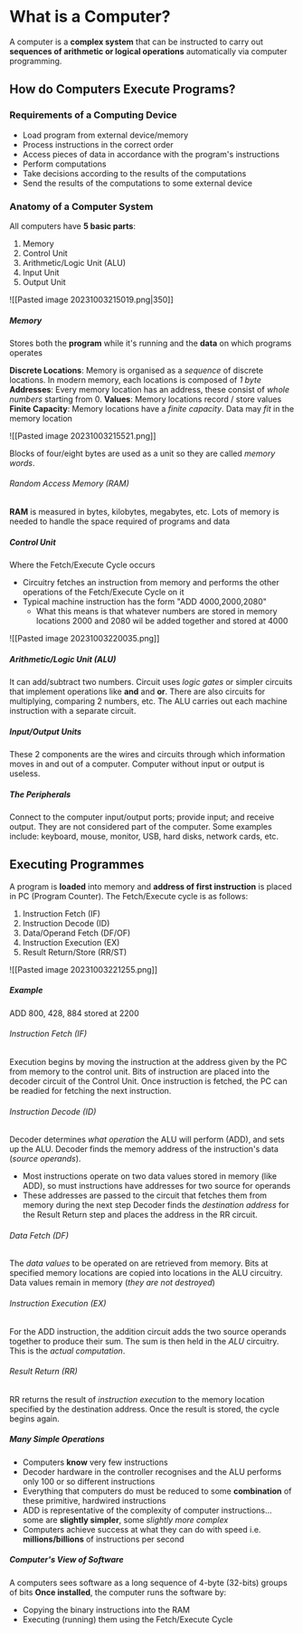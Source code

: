 # What is a Computer?
A computer is a **complex system** that can be instructed to carry out **sequences of arithmetic or logical operations** automatically via computer programming.
## How do Computers Execute Programs?
### Requirements of a Computing Device
- Load program from external device/memory
- Process instructions in the correct order
- Access pieces of data in accordance with the program's instructions
- Perform computations
- Take decisions according to the results of the computations
- Send the results of the computations to some external device

### Anatomy of a Computer System
All computers have **5 basic parts**:
1. Memory
2. Control Unit
3. Arithmetic/Logic Unit (ALU)
4. Input Unit
5. Output Unit

![[Pasted image 20231003215019.png|350]]

##### Memory
Stores both the **program** while it's running and the **data** on which programs operates

**Discrete Locations**: Memory is organised as a *sequence* of discrete locations. In modern memory, each locations is composed of *1 byte*
**Addresses**: Every memory location has an address, these consist of *whole numbers* starting from 0.
**Values**: Memory locations record / store values
**Finite Capacity**: Memory locations have a *finite capacity*. Data may *fit* in the memory location

![[Pasted image 20231003215521.png]]

Blocks of four/eight bytes are used as a unit so they are called *memory words*.
###### Random Access Memory (RAM)
**RAM** is measured in bytes, kilobytes, megabytes, etc.
Lots of memory is needed to handle the space required of programs and data
##### Control Unit
Where the Fetch/Execute Cycle occurs
- Circuitry fetches an instruction from memory and performs the other operations of the Fetch/Execute Cycle on it
- Typical machine instruction has the form "ADD 4000,2000,2080"
	- What this means is that whatever numbers are stored in memory locations 2000 and 2080 wil be added together and stored at 4000

![[Pasted image 20231003220035.png]]

##### Arithmetic/Logic Unit (ALU)
It can add/subtract two numbers. Circuit uses *logic gates* or simpler circuits that implement operations like **and** and **or**. There are also circuits for multiplying, comparing 2 numbers, etc.
The ALU carries out each machine instruction with a separate circuit.
##### Input/Output Units
These 2 components are the wires and circuits through which information moves in and out of a computer. Computer without input or output is useless.
##### The Peripherals
Connect to the computer input/output ports; provide input; and receive output. They are not considered part of the computer.
Some examples include: keyboard, mouse, monitor, USB, hard disks, network cards, etc.

## Executing Programmes
A program is **loaded** into memory and **address of first instruction** is placed in PC (Program Counter).
The Fetch/Execute cycle is as follows:
1. Instruction Fetch (IF)
2. Instruction Decode (ID)
3. Data/Operand Fetch (DF/OF)
4. Instruction Execution (EX)
5. Result Return/Store (RR/ST)

![[Pasted image 20231003221255.png]]

##### Example
ADD 800, 428, 884 stored at 2200
###### Instruction Fetch (IF)
Execution begins by moving the instruction at the address given by the PC from memory to the control unit. Bits of instruction are placed into the decoder circuit of the Control Unit. Once instruction is fetched, the PC can be readied for fetching the next instruction.
###### Instruction Decode (ID)
Decoder determines *what operation* the ALU will perform (ADD), and sets up the ALU. Decoder finds the memory address of the instruction's data (*source operands*).
- Most instructions operate on two data values stored in memory (like ADD), so must instructions have addresses for two source for operands
- These addresses are passed to the circuit that fetches them from memory during the next step
Decoder finds the *destination address* for the Result Return step and places the address in the RR circuit.
###### Data Fetch (DF)
The *data values* to be operated on are retrieved from memory. Bits at specified memory locations are copied into locations in the ALU circuitry. Data values remain in memory (*they are not destroyed*)
###### Instruction Execution (EX)
For the ADD instruction, the addition circuit adds the two source operands together to produce their sum. The sum is then held in the *ALU* circuitry. This is the *actual computation*.

###### Result Return (RR)
RR returns the result of *instruction execution* to the memory location specified by the destination address. Once the result is stored, the cycle begins again.

##### Many Simple Operations
- Computers **know** very few instructions
- Decoder hardware in the controller recognises and the ALU performs only 100 or so different instructions
- Everything that computers do must be reduced to some **combination** of these primitive, hardwired instructions
- ADD is representative of the complexity of computer instructions... some are **slightly simpler**, some *slightly more complex*
- Computers achieve success at what they can do with speed i.e. **millions/billions** of instructions per second

##### Computer's View of Software
A computers sees software as a long sequence of 4-byte (32-bits) groups of bits
**Once installed**, the computer runs the software by:
- Copying the binary instructions into the RAM
- Executing (running) them using the Fetch/Execute Cycle